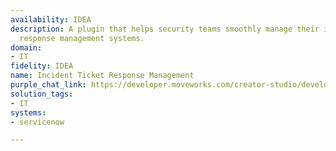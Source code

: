 ```yaml
---
availability: IDEA
description: A plugin that helps security teams smoothly manage their incident ticket
  response management systems.
domain:
- IT
fidelity: IDEA
name: Incident Ticket Response Management
purple_chat_link: https://developer.moveworks.com/creator-studio/developer-tools/purple-chat/?conversation=%7B%22startTimestamp%22%3A%2211%3A43%2BAM%22%2C%22messages%22%3A%5B%7B%22role%22%3A%22user%22%2C%22parts%22%3A%5B%7B%22richText%22%3A%22%3Cp%3EI+need+to+check+the+status+of+incident+tickets+for+unknown+login+activity.%3C%2Fp%3E%22%7D%5D%7D%2C%7B%22role%22%3A%22assistant%22%2C%22parts%22%3A%5B%7B%22reasoningSteps%22%3A%5B%7B%22status%22%3A%22success%22%2C%22richText%22%3A%22Searches+for+incident+tickets+related+to+unknown+login+activity+in+the+Incident+Management+System%22%7D%5D%7D%2C%7B%22richText%22%3A%22%3Cp%3EI+found+two+incident+tickets+related+to+unknown+login+activity.%3Cbr%3E%3C%2Fp%3E%22%7D%2C%7B%22richText%22%3A%22%3Cb%3E%3Cp%3ETicket+1%3A+INC-10234+-+Unknown+login+from+overseas+IP%3Cbr%3E%3C%2Fp%3E%3C%2Fb%3E%3Cbr%3E%3Cp%3E%3Cb%3EStatus%3A%3C%2Fb%3E+Open%3Cbr%3E%3Cb%3EReported+By%3A%3C%2Fb%3E+Alex+Doe%3Cbr%3E%3C%2Fp%3E%22%7D%2C%7B%22richText%22%3A%22%3Cb%3E%3Cp%3ETicket+2%3A+INC-20458+-+Repeated+login+attempts+detected%3Cbr%3E%3C%2Fp%3E%3C%2Fb%3E%3Cbr%3E%3Cp%3E%3Cb%3EStatus%3A%3C%2Fb%3E+In+Progress%3Cbr%3E%3Cb%3EReported+By%3A%3C%2Fb%3E+Jamie+Fox%3Cbr%3E%3C%2Fp%3E%22%7D%5D%7D%2C%7B%22role%22%3A%22user%22%2C%22parts%22%3A%5B%7B%22richText%22%3A%22%3Cp%3EResolve+ticket+INC-10234+for+Alex+Doe+because+the+user+verified+their+travel+status.%3Cbr%3E%3C%2Fp%3E%22%7D%5D%7D%2C%7B%22role%22%3A%22assistant%22%2C%22parts%22%3A%5B%7B%22richText%22%3A%22%3Cp%3EPlease+confirm+the+resolution+details+for+Ticket+INC-10234+reported+by+Alex+Doe.%3Cbr%3E%3C%2Fp%3E%22%7D%2C%7B%22richText%22%3A%22%3Cb%3E%3Cp%3EResolution+Confirmation%3Cbr%3E%3C%2Fp%3E%3C%2Fb%3E%3Cbr%3E%3Cp%3E%3Cb%3ETicket+ID%3A%3C%2Fb%3E+INC-10234%3Cbr%3E%3Cb%3EReported+By%3A%3C%2Fb%3E+Alex+Doe%3Cbr%3E%3Cb%3EReason%3A%3C%2Fb%3E+User+verified+their+travel+status.%3Cbr%3E%3C%2Fp%3E%22%7D%2C%7B%22buttons%22%3A%5B%7B%22style%22%3A%22filled%22%2C%22buttonText%22%3A%22Confirm+Resolution%22%7D%2C%7B%22style%22%3A%22outlined%22%2C%22buttonText%22%3A%22Edit+Details%22%7D%2C%7B%22style%22%3A%22outlined%22%2C%22buttonText%22%3A%22Cancel%22%7D%5D%7D%5D%7D%5D%7D
solution_tags:
- IT
systems:
- servicenow

---
```

